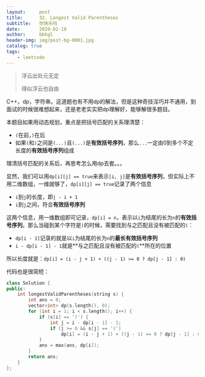```yaml
---
layout:     post
title:      32. Longest Valid Parentheses
subtitle:   你快乐吗
date:       2020-02-19
author:     bbkgl
header-img: img/post-bg-0001.jpg
catalog: true
tags:
    - leetcode
---
```


>浮云出处元无定
>
>得似浮云也自由

C++，dp，字符串。这道题也有不用dp的解法，但是这种奇技淫巧并不通用，到面试的时候很难想起来，还是老老实实把dp理解好，能够解很多题目。

本题目如果用动态规划，重点是把括号匹配的关系理清楚：

- `(`在前，`)`在后
- 如果`(`和`)`之间是`(...)`且`(...)`是**有效括号序列**，那么`...`一定由0到多个不定长度的**有效括号序列**组成

理清括号匹配的关系后，再思考怎么用dp去套。。。

显然，我们可以用`dp[i][j] == true`来表示`[i, j]`是**有效括号序列**，但实际上不用二维数组，一维就够了，`dp[i][j] == true`记录了两个信息

- `i`到`j`的长度，即`j - i + 1`
- `i`到`j`之间，符合**有效括号序列**

这两个信息，用一维数组即可记录，`dp[i] = n`，表示以`i`为结尾的长为`n`的**有效括号序列**。那么当碰到某个字符是`)`的时候，需要找到与之匹配且没有被匹配的`(`：

- `dp[i - 1]`记录的就是以`i`为结尾的长为`n`的**最长有效括号序列**
- `i - dp[i - 1] - 1`就是**与之匹配且没有被匹配的`(`**所在的位置

所以长度就是：`dp[i] = (i - j + 1) + ((j - 1) >= 0 ? dp[j - 1] : 0)`

代码也是很简短：

```cpp
class Solution {
public:
    int longestValidParentheses(string s) {
        int ans = 0;
        vector<int> dp(s.length(), 0);
        for (int i = 1; i < s.length(); i++) {
            if (s[i] == ')') {
                int j = i - dp[i - 1] - 1;
                if (j >= 0 && s[j] == '(') 
                    dp[i] = (i - j + 1) + ((j - 1) >= 0 ? dp[j - 1] : 0);
            }
            ans = max(ans, dp[i]);
        }
        return ans;
    }
};
```

